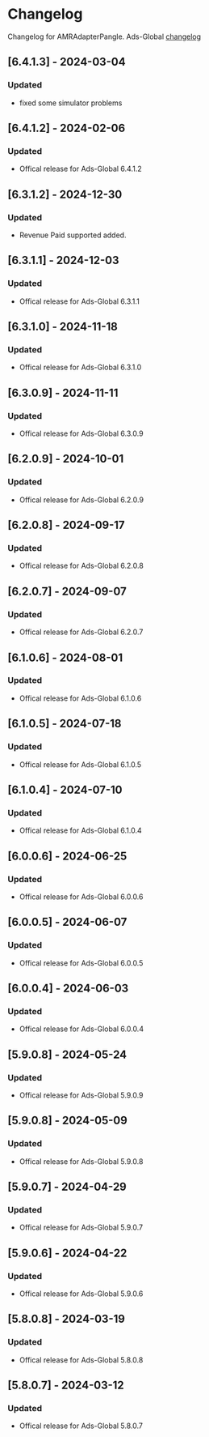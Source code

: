 # Changelog

Changelog for AMRAdapterPangle. 
Ads-Global [changelog](https://www.pangleglobal.com/integration/integrate-pangle-sdk-for-ios)

## [6.4.1.3] - 2024-03-04
### Updated
- fixed some simulator problems

## [6.4.1.2] - 2024-02-06
### Updated
- Offical release for Ads-Global 6.4.1.2

## [6.3.1.2] - 2024-12-30
### Updated
- Revenue Paid supported added.

## [6.3.1.1] - 2024-12-03
### Updated
- Offical release for Ads-Global 6.3.1.1

## [6.3.1.0] - 2024-11-18
### Updated
- Offical release for Ads-Global 6.3.1.0

## [6.3.0.9] - 2024-11-11
### Updated
- Offical release for Ads-Global 6.3.0.9

## [6.2.0.9] - 2024-10-01
### Updated
- Offical release for Ads-Global 6.2.0.9

## [6.2.0.8] - 2024-09-17
### Updated
- Offical release for Ads-Global 6.2.0.8

## [6.2.0.7] - 2024-09-07
### Updated
- Offical release for Ads-Global 6.2.0.7

## [6.1.0.6] - 2024-08-01
### Updated
- Offical release for Ads-Global 6.1.0.6

## [6.1.0.5] - 2024-07-18
### Updated
- Offical release for Ads-Global 6.1.0.5

## [6.1.0.4] - 2024-07-10
### Updated
- Offical release for Ads-Global 6.1.0.4

## [6.0.0.6] - 2024-06-25
### Updated
- Offical release for Ads-Global 6.0.0.6

## [6.0.0.5] - 2024-06-07
### Updated
- Offical release for Ads-Global 6.0.0.5

## [6.0.0.4] - 2024-06-03
### Updated
- Offical release for Ads-Global 6.0.0.4

## [5.9.0.8] - 2024-05-24
### Updated
- Offical release for Ads-Global 5.9.0.9

## [5.9.0.8] - 2024-05-09
### Updated
- Offical release for Ads-Global 5.9.0.8

## [5.9.0.7] - 2024-04-29
### Updated
- Offical release for Ads-Global 5.9.0.7

## [5.9.0.6] - 2024-04-22
### Updated
- Offical release for Ads-Global 5.9.0.6

## [5.8.0.8] - 2024-03-19
### Updated
- Offical release for Ads-Global 5.8.0.8

## [5.8.0.7] - 2024-03-12
### Updated
- Offical release for Ads-Global 5.8.0.7
